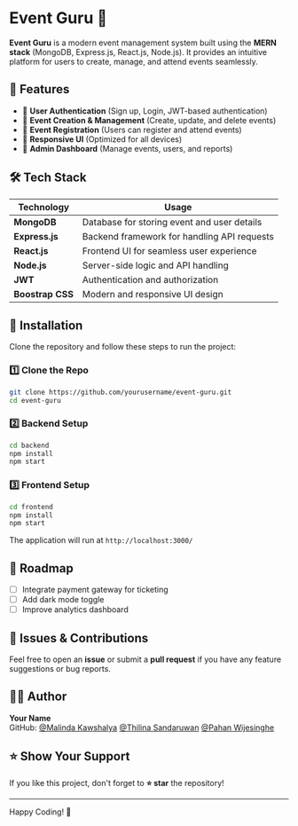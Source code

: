 # Event Guru 🎉

**Event Guru** is a modern event management system built using the **MERN stack** (MongoDB, Express.js, React.js, Node.js). It provides an intuitive platform for users to create, manage, and attend events seamlessly.

## 🚀 Features

- 🔹 **User Authentication** (Sign up, Login, JWT-based authentication)
- 🔹 **Event Creation & Management** (Create, update, and delete events)
- 🔹 **Event Registration** (Users can register and attend events)
- 🔹 **Responsive UI** (Optimized for all devices)
- 🔹 **Admin Dashboard** (Manage events, users, and reports)

## 🛠️ Tech Stack

| Technology    | Usage |
|--------------|--------------------------------------------------|
| **MongoDB**  | Database for storing event and user details |
| **Express.js** | Backend framework for handling API requests |
| **React.js** | Frontend UI for seamless user experience |
| **Node.js** | Server-side logic and API handling |
| **JWT** | Authentication and authorization |
| **Boostrap CSS** | Modern and responsive UI design |


## 🔧 Installation

Clone the repository and follow these steps to run the project:

### 1️⃣ Clone the Repo
```sh
git clone https://github.com/yourusername/event-guru.git
cd event-guru
```

### 2️⃣ Backend Setup
```sh
cd backend
npm install
npm start
```

### 3️⃣ Frontend Setup
```sh
cd frontend
npm install
npm start
```

The application will run at `http://localhost:3000/`



## 📌 Roadmap

- [ ] Integrate payment gateway for ticketing
- [ ] Add dark mode toggle
- [ ] Improve analytics dashboard

## 🐛 Issues & Contributions

Feel free to open an **issue** or submit a **pull request** if you have any feature suggestions or bug reports.

## 👨‍💻 Author

**Your Name**  
GitHub: [@Malinda Kawshalya](https://github.com/yourusername)  [@Thilina Sandaruwan](https://github.com/tsandaruwan) [@Pahan Wijesinghe](https://github.com/pahan1311)

## ⭐ Show Your Support

If you like this project, don't forget to **⭐ star** the repository!

---

Happy Coding! 🚀
